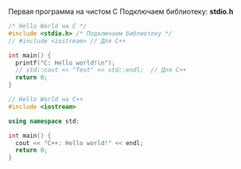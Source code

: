 Первая программа на чистом C
Подключаем библиотеку: **stdio.h**
``` cpp
/* Hello World на C */
#include <stdio.h> /* Подключаем библиотеку */
// #include <iostream> // Для C++

int main() {
  printf("C: Hello world!\n");
  // std::cout << "Test" << std::endl;  // Для C++
  return 0;
}
```
``` cpp
// Hello World на C++
#include <iostream>

using namespace std;

int main() {
  cout << "C++: Hello world!" << endl;
  return 0;
}
```
